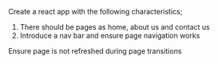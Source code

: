 Create a react app with the following characteristics;

1. There should be pages as home, about us and contact us
2. Introduce a nav bar and ensure page navigation works

Ensure page is not refreshed during page transitions
